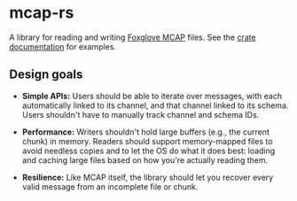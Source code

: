 # mcap-rs

A library for reading and writing [Foxglove MCAP](https://github.com/foxglove/mcap) files.
See the [crate documentation](https://docs.rs/mcap-rs) for examples.

## Design goals

- **Simple APIs:** Users should be able to iterate over messages, with each
  automatically linked to its channel, and that channel linked to its schema.
  Users shouldn't have to manually track channel and schema IDs.

- **Performance:** Writers shouldn't hold large buffers (e.g., the current chunk)
  in memory. Readers should support memory-mapped files to avoid needless copies
  and to let the OS do what it does best: loading and caching large files based
  on how you're actually reading them.

- **Resilience:** Like MCAP itself, the library should let you recover every
  valid message from an incomplete file or chunk.

